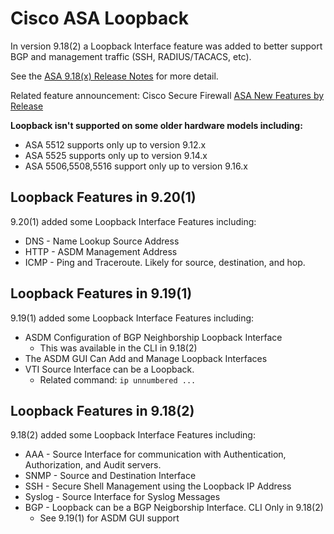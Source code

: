 # Cisco ASA Loopback

In version 9.18(2) a Loopback Interface feature was added to better support BGP and management traffic (SSH, RADIUS/TACACS, etc).

See the [ASA 9.18(x) Release Notes][asa918rn] for more detail.

Related feature announcement: Cisco Secure Firewall [ASA New Features by Release][2]

**Loopback isn't supported on some older hardware models including:**
* ASA 5512 supports only up to version 9.12.x
* ASA 5525 supports only up to version 9.14.x
* ASA 5506,5508,5516 support only up to version 9.16.x

## Loopback Features in 9.20(1)

9.20(1) added some Loopback Interface Features including:
* DNS - Name Lookup Source Address
* HTTP - ASDM Management Address
* ICMP - Ping and Traceroute. Likely for source, destination, and hop.

## Loopback Features in 9.19(1)

9.19(1) added some Loopback Interface Features including:
* ASDM Configuration of BGP Neighborship Loopback Interface
  * This was available in the CLI in 9.18(2)
* The ASDM GUI Can Add and Manage Loopback Interfaces
* VTI Source Interface can be a Loopback.
  * Related command: `ip unnumbered ...`

## Loopback Features in 9.18(2)

9.18(2) added some Loopback Interface Features including:
* AAA - Source Interface for communication with Authentication, Authorization, and Audit servers.
* SNMP - Source and Destination Interface
* SSH - Secure Shell Management using the Loopback IP Address
* Syslog - Source Interface for Syslog Messages
* BGP - Loopback can be a BGP Neigborship Interface. CLI Only in 9.18(2)
  * See 9.19(1) for ASDM GUI support

[asa918rn]: https://www.cisco.com/c/en/us/td/docs/security/asa/asa918/release/notes/asarn918.html
[2]: https://www.cisco.com/c/en/us/td/docs/security/asa/roadmap/asa_new_features.html
